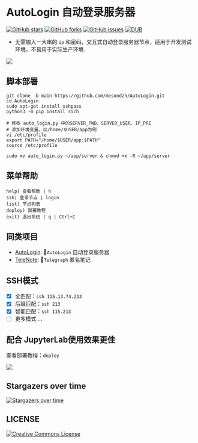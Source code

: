 # AutoLogin 自动登录服务器

[![GitHub stars](https://img.shields.io/github/stars/mesondzh/AutoLogin.svg?style=popout&label=Stars)](https://github.com/mesondzh/AutoLogin/stargazers)
[![GitHub forks](https://img.shields.io/github/forks/mesondzh/AutoLogin.svg?style=popout&label=Fork)](https://github.com/mesondzh/AutoLogin/fork)
[![GitHub issues](https://img.shields.io/github/issues/mesondzh/AutoLogin.svg)](https://github.com/mesondzh/AutoLogin/issues)
[![DUB](https://img.shields.io/dub/l/vibe-d.svg)](https://github.com/mesondzh/AutoLogin/blob/master/LICENSE)

* 无需输入一大串的 `ip` 和密码，交互式自动登录服务器节点，适用于开发测试环境，不易用于实际生产环境.

![](https://cdn.jsdelivr.net/gh/ds19991999/image/picgo/20210905121239.gif)

## 脚本部署

```shell
git clone -b main https://github.com/mesondzh/AutoLogin.git
cd AutoLogin
sudo apt-get install sshpass
python3 -m pip install rich

# 修改 auto_login.py 中的SERVER_PWD、SERVER_USER、IP_PRE
# 添加环境变量，以/home/$USER/app为例
vi /etc/profile
export PATH="/home/$USER/app:$PATH"                                                   
source /etc/profile

sudo mv auto_login.py ~/app/server & chmod +x -R ~/app/server
```

## 菜单帮助

```shell
help) 查看帮助 | h
ssh) 登录节点 | login
list) 节点列表
deploy) 部署教程
exit) 退出系统 | q | Ctrl+C
```

## 同类项目
* [AutoLogin](https://github.com/mesondzh/AutoLogin): 🔨`AutoLogin` 自动登录服务器
* [TeleNote](https://github.com/mesondzh/TeleNote): 📝`Telegraph` 匿名笔记

## SSH模式

- [x] 全匹配：`ssh 115.13.74.213`
- [x] 后缀匹配：`ssh 213`
- [x] 智能匹配：`ssh 115.213`
- [ ] 更多模式 …

## 配合 JupyterLab使用效果更佳

查看部署教程：`deploy`

![](https://cdn.jsdelivr.net/gh/ds19991999/image/picgo/20210905122020.png)

## Stargazers over time 

[![Stargazers over time](https://starchart.cc/mesondzh/AutoLogin.svg)](https://starchart.cc/mesondzh/AutoLogin) 

## LICENSE

<a rel="license" href="http://creativecommons.org/licenses/by-nc-sa/4.0/"><img alt="Creative Commons License" style="border-width:0" src="https://i.creativecommons.org/l/by-nc-sa/4.0/88x31.png" /></a>

